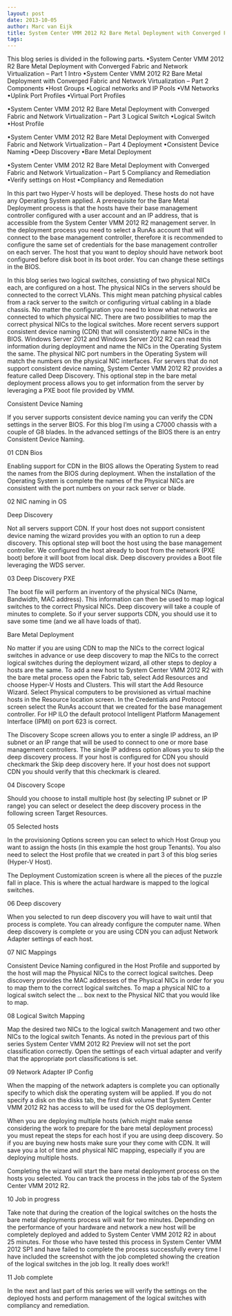```yaml
---
layout: post
date: 2013-10-05
author: Marc van Eijk
title: System Center VMM 2012 R2 Bare Metal Deployment with Converged Fabric and Network Virtualization – Part 4 Deployment
tags: 
---
```

This blog series is divided in the following parts.
•System Center VMM 2012 R2 Bare Metal Deployment with Converged Fabric and Network Virtualization – Part 1 Intro
•System Center VMM 2012 R2 Bare Metal Deployment with Converged Fabric and Network Virtualization – Part 2 Components •Host Groups
•Logical networks and IP Pools
•VM Networks
•Uplink Port Profiles
•Virtual Port Profiles

•System Center VMM 2012 R2 Bare Metal Deployment with Converged Fabric and Network Virtualization – Part 3 Logical Switch •Logical Switch
•Host Profile

•System Center VMM 2012 R2 Bare Metal Deployment with Converged Fabric and Network Virtualization – Part 4 Deployment •Consistent Device Naming
•Deep Discovery
•Bare Metal Deployment

•System Center VMM 2012 R2 Bare Metal Deployment with Converged Fabric and Network Virtualization – Part 5 Compliancy and Remediation •Verify settings on Host
•Compliancy and Remediation


In this part two Hyper-V hosts will be deployed. These hosts do not have any Operating System applied. A prerequisite for the Bare Metal Deployment process is that the hosts have their base management controller configured with a user account and an IP address, that is accessible from the System Center VMM 2012 R2 management server. In the deployment process you need to select a RunAs account that will connect to the base management controller, therefore it is recommended to configure the same set of credentials for the base management controller on each server. The host that you want to deploy should have network boot configured before disk boot in its boot order. You can change these settings in the BIOS.

In this blog series two logical switches, consisting of two physical NICs each, are configured on a host. The physical NICs in the servers should be connected to the correct VLANs. This might mean patching physical cables from a rack server to the switch or configuring virtual cabling in a blade chassis. No matter the configuration you need to know what networks are connected to which physical NIC. There are two possibilities to map the correct physical NICs to the logical switches. More recent servers support consistent device naming (CDN) that will consistently name NICs in the BIOS. Windows Server 2012 and Windows Server 2012 R2 can read this information during deployment and name the NICs in the Operating System the same. The physical NIC port numbers in the Operating System will match the numbers on the physical NIC interfaces. For servers that do not support consistent device naming, System Center VMM 2012 R2 provides a feature called Deep Discovery. This optional step in the bare metal deployment process allows you to get information from the server by leveraging a PXE boot file provided by VMM.

Consistent Device Naming

If you server supports consistent device naming you can verify the CDN settings in the server BIOS. For this blog I’m using a C7000 chassis with a couple of G8 blades. In the advanced settings of the BIOS there is an entry Consistent Device Naming.

01 CDN Bios

Enabling support for CDN in the BIOS allows the Operating System to read the names from the BIOS during deployment. When the installation of the Operating System is complete the names of the Physical NICs are consistent with the port numbers on your rack server or blade.

02 NIC naming in OS

Deep Discovery

Not all servers support CDN. If your host does not support consistent device naming the wizard provides you with an option to run a deep discovery. This optional step will boot the host using the base management controller. We configured the host already to boot from the network (PXE boot) before it will boot from local disk. Deep discovery provides a Boot file leveraging the WDS server.

03 Deep Discovery PXE

The boot file will perform an inventory of the physical NICs (Name, Bandwidth, MAC address). This information can then be used to map logical switches to the correct Physical NICs. Deep discovery will take a couple of minutes to complete. So if your server supports CDN, you should use it to save some time (and we all have loads of that).


Bare Metal Deployment

No matter if you are using CDN to map the NICs to the correct logical switches in advance or use deep discovery to map the NICs to the correct logical switches during the deployment wizard, all other steps to deploy a hosts are the same. To add a new host to System Center VMM 2012 R2 with the bare metal process open the Fabric tab, select Add Resources and choose Hyper-V Hosts and Clusters. This will start the Add Resource Wizard. Select Physical computers to be provisioned as virtual machine hosts in the Resource location screen. In the Credentials and Protocol screen select the RunAs account that we created for the base management controller. For HP ILO the default protocol Intelligent Platform Management Interface (IPMI) on port 623 is correct.

The Discovery Scope screen allows you to enter a single IP address, an IP subnet or an IP range that will be used to connect to one or more base management controllers. The single IP address option allows you to skip the deep discovery process. If your host is configured for CDN you should checkmark the Skip deep discovery here. If your host does not support CDN you should verify that this checkmark is cleared.

04 Discovery Scope

Should you choose to install multiple host (by selecting IP subnet or IP range) you can select or deselect the deep discovery process in the following screen Target Resources.

05 Selected hosts

In the provisioning Options screen you can select to which Host Group you want to assign the hosts (in this example the host group Tenants). You also need to select the Host profile that we created in part 3 of this blog series (Hyper-V Host).

The Deployment Customization screen is where all the pieces of the puzzle fall in place. This is where the actual hardware is mapped to the logical switches.

06 Deep discovery

When you selected to run deep discovery you will have to wait until that process is complete. You can already configure the computer name. When deep discovery is complete or you are using CDN you can adjust Network Adapter settings of each host.

07 NIC Mappings

Consistent Device Naming configured in the Host Profile and supported by the host will map the Physical NICs to the correct logical switches. Deep discovery provides the MAC addresses of the Physical NICs in order for you to map them to the correct logical switches. To map a physical NIC to a logical switch select the … box next to the Physical NIC that you would like to map.

08 Logical Switch Mapping

Map the desired two NICs to the logical switch Management and two other NICs to the logical switch Tenants. As noted in the previous part of this series System Center VMM 2012 R2 Preview will not set the port classification correctly. Open the settings of each virtual adapter and verify that the appropriate port classifications is set.

09 Network Adapter IP Config

When the mapping of the network adapters is complete you can optionally specify to which disk the operating system will be applied. If you do not specify a disk on the disks tab, the first disk volume that System Center VMM 2012 R2 has access to will be used for the OS deployment.

When you are deploying multiple hosts (which might make sense considering the work to prepare for the bare metal deployment process) you must repeat the steps for each host if you are using deep discovery. So if you are buying new hosts make sure your they come with CDN. It will save you a lot of time and physical NIC mapping, especially if you are deploying multiple hosts.

Completing the wizard will start the bare metal deployment process on the hosts you selected. You can track the process in the jobs tab of the System Center VMM 2012 R2.

10 Job in progress

Take note that during the creation of the logical switches on the hosts the bare metal deployments process will wait for two minutes. Depending on the performance of your hardware and network a new host will be completely deployed and added to System Center VMM 2012 R2 in about 25 minutes. For those who have tested this process in System Center VMM 2012 SP1 and have failed to complete the process successfully every time I have included the screenshot with the job completed showing the creation of the logical switches in the job log. It really does work!!

11 Job complete

In the next and last part of this series we will verify the settings on the deployed hosts and perform management of the logical switches with compliancy and remediation.
